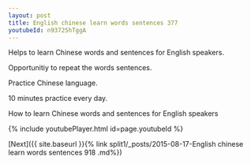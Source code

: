 ```yaml
---
layout: post
title: English chinese learn words sentences 377 
youtubeId: n93725hTggA
---
```

 
 
Helps to learn Chinese words and sentences for English speakers.

Opportunitiy to repeat the words sentences. 

Practice Chinese language. 
 
10 minutes practice every day. 
 
How to learn Chinese words and sentences for English speakers 
 
{% include youtubePlayer.html id=page.youtubeId %}
 
 
[Next]({{ site.baseurl }}{% link  split1/_posts/2015-08-17-English chinese learn words sentences 918 .md%})
 
